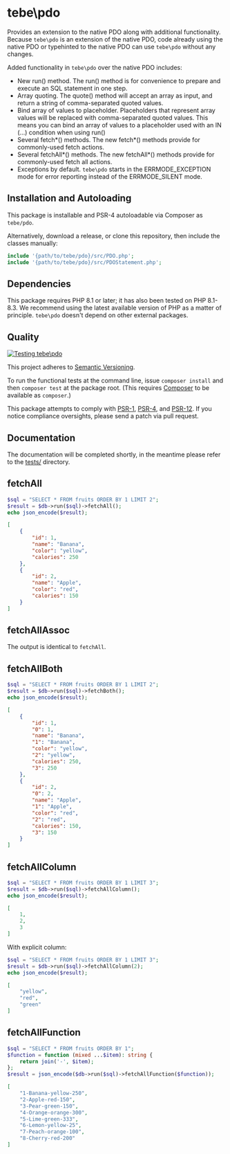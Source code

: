 # tebe\pdo

Provides an extension to the native PDO along with additional functionality. 
Because `tebe\pdo` is an extension of the native PDO, code already using the native PDO or typehinted to the native PDO can use `tebe\pdo` without any changes.

Added functionality in `tebe\pdo` over the native PDO includes:

- New run() method. The run() method is for convenience to prepare and execute an SQL statement in one step.
- Array quoting. The quote() method will accept an array as input, and return a string of comma-separated quoted values.
- Bind array of values to placeholder. Placeholders that represent array values will be replaced with comma-separated quoted values. This means you can bind an array of values to a placeholder used with an IN (...) condition when using run()
- Several fetch*() methods. The new fetch*() methods provide for commonly-used fetch actions.
- Several fetchAll*() methods. The new fetchAll*() methods provide for commonly-used fetch all actions.
- Exceptions by default. `tebe\pdo` starts in the ERRMODE_EXCEPTION mode for error reporting instead of the ERRMODE_SILENT mode.

## Installation and Autoloading

This package is installable and PSR-4 autoloadable via Composer as `tebe/pdo`.

Alternatively, download a release, or clone this repository, then include the classes manually:

```php
include '{path/to/tebe/pdo}/src/PDO.php';
include '{path/to/tebe/pdo}/src/PDOStatement.php';
```

## Dependencies

This package requires PHP 8.1 or later; it has also been tested on PHP 8.1-8.3. We recommend using the latest available version of PHP as a matter of principle. `tebe\pdo` doesn't depend on other external packages.

## Quality

[![Testing tebe\pdo](https://github.com/tbreuss/pdo/actions/workflows/tests.yml/badge.svg)](https://github.com/tbreuss/pdo/actions/workflows/tests.yml)

This project adheres to [Semantic Versioning](https://semver.org/).

To run the functional tests at the command line, issue `composer install` and then `composer test` at the package root. (This requires [Composer](https://getcomposer.org/) to be available as `composer`.)

This package attempts to comply with [PSR-1](https://www.php-fig.org/psr/psr-1/), [PSR-4](https://www.php-fig.org/psr/psr-4/), and [PSR-12](https://www.php-fig.org/psr/psr-12/). If you notice compliance oversights, please send a patch via pull request.

## Documentation

The documentation will be completed shortly, in the meantime please refer to the [tests/](https://github.com/tbreuss/pdo/tree/main/tests) directory.

## fetchAll

```php
$sql = "SELECT * FROM fruits ORDER BY 1 LIMIT 2";
$result = $db->run($sql)->fetchAll();
echo json_encode($result);
```

```json
[
    {
        "id": 1,
        "name": "Banana",
        "color": "yellow",
        "calories": 250
    },
    {
        "id": 2,
        "name": "Apple",
        "color": "red",
        "calories": 150
    }
]
```

## fetchAllAssoc

The output is identical to `fetchAll`.

## fetchAllBoth

```php
$sql = "SELECT * FROM fruits ORDER BY 1 LIMIT 2";
$result = $db->run($sql)->fetchBoth();
echo json_encode($result);
```

```json
[
    {
        "id": 1,
        "0": 1,
        "name": "Banana",
        "1": "Banana",
        "color": "yellow",
        "2": "yellow",
        "calories": 250,
        "3": 250
    },
    {
        "id": 2,
        "0": 2,
        "name": "Apple",
        "1": "Apple",
        "color": "red",
        "2": "red",
        "calories": 150,
        "3": 150
    }
]
```

## fetchAllColumn

```php
$sql = "SELECT * FROM fruits ORDER BY 1 LIMIT 3";
$result = $db->run($sql)->fetchAllColumn();
echo json_encode($result);
```

```json
[
    1,
    2,
    3
]
```

With explicit column:

```php
$sql = "SELECT * FROM fruits ORDER BY 1 LIMIT 3";
$result = $db->run($sql)->fetchAllColumn(2);
echo json_encode($result);
```

```json
[
    "yellow",
    "red",
    "green"
]
```

## fetchAllFunction

```php 
$sql = "SELECT * FROM fruits ORDER BY 1";
$function = function (mixed ...$item): string {
    return join('-', $item);
};
$result = json_encode($db->run($sql)->fetchAllFunction($function));
```

```json
[
    "1-Banana-yellow-250",
    "2-Apple-red-150",
    "3-Pear-green-150",
    "4-Orange-orange-300",
    "5-Lime-green-333",
    "6-Lemon-yellow-25",
    "7-Peach-orange-100",
    "8-Cherry-red-200"
]
```
